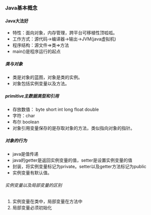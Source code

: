 ### Java基本概念
#### Java大法好
- 特性：面向对象，内存管理，跨平台可移植性顶呱呱。
- 工作方式：源代码->编译器->输出->JVM(java虚拟机)
- 程序结构：源文件=>类=>方法
- main()是程序运行的起点

##### 类与对象
- 类是对象的蓝图，对象是类的实例。
- 对象包括实例变量以及方法。

##### primitive主数据类型和引用
- 存放数值： byte short int long  float double
- 字符：char
- 布尔 boolean
- 对象引用变量保存的是存取对象的方法，类似指向对象的指针。

##### 对象的行为
- java是值传递
- java的getter是返回实例变量的值，setter是设置实例变量的值
- 封装，将实例变量标记为private。setter以及getter方法标记为public
- 实例变量有默认值。

###### 实例变量以及局部变量的区别
1. 实例变量在类中，局部变量在方法中
2. 局部变量必须初始化

